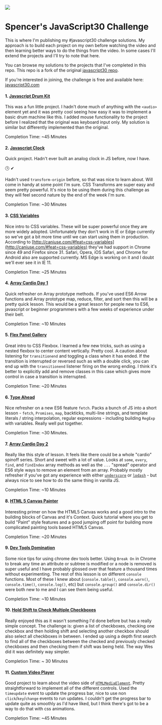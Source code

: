 ![](https://javascript30.com/images/JS3-social-share.png)

# Spencer's JavaScript30 Challenge

This is where I'm publishing my #javascript30 challenge solutions. My approach is to build each project on my own before watching the video and then learning better ways to do the things from the video. In some cases I'll extend the projects and I'll try to note that here.

You can browse my solutions to the projects that I've completed in this repo. This repo is a fork of the original [javascript30 repo](https://github.com/wesbos/JavaScript30).

If you're interested in joining, the challenge is free and available here: [javascript30.com](https://javascript30.com)

#### 1. [Javascript Drum Kit](01-javascript-drum-kit)
This was a fun little project. I hadn't done much of anything with the `<audio>` element yet and it was pretty cool seeing how easy it was to implement a basic drum machine like this. I added mouse functionality to the project before I realized that the original was keyboard input only. My solution is similar but differently implemented than the original. 

Completion Time: ~45 Minutes

#### 2. [Javascript Clock](02-js-and-css-clock)
Quick project. Hadn't ever built an analog clock in JS before, now I have.

🕒 ✔ 

Hadn't used `transform-origin` before, so that was nice to learn about. Will come in handy at some point I'm sure. CSS Transforms are super easy and seem pretty powerful. It's nice to be using them during this challenge as they will feel second nature by the end of the week I'm sure.

Completion Time: ~30 Minutes

#### 3. [CSS Variables](03-css-variables)

Nice intro to CSS variables. These will be super powerful once they are more widely adopted. Unfortunately they don't work in IE or Edge currently so we've got a bit more time until we can start using them in production. According to [http://caniuse.com/#feat=css-variables](http://caniuse.com/#feat=css-variables) they've had support in Chrome since 49 and Firefox since 31. Safari, Opera, iOS Safari, and Chrome for Android also are supported currently. MS Edge is working on it and I doubt we'll ever see it in IE 11.

Completion Time: ~25 Minutes

#### 4. [Array Cardio Day 1](04-array-cardio-1)
Quick refresher on Array prototype methods. If you've used ES6 Arrow functions and Array prototype map, reduce, filter, and sort then this will be a pretty quick lesson. This would be a great lesson for people new to ES6, javascript or beginner programmers with a few weeks of experience under their belt.

Completion Time: ~10 Minutes

#### 5. [Flex Panel Gallery](05-flex-panel-gallery)
Great intro to CSS Flexbox. I learned a few new tricks, such as using a nested flexbox to center content vertically. Pretty cool. A caution about listening for `transitionend` and toggling a class when it has ended. If the transition is interrupted or reversed such as with a double click, you can end up with the `transitionend` listener firing on the wrong ending. I think it's better to explicitly add and remove classes in this case which gives more control in case a transition is interrupted.

Completion Time: ~20 Minutes


#### 6. [Type Ahead](06-type-ahead)
Nice refresher on a new ES6 feature `fetch`. Packs a bunch of JS into a short lesson - `fetch`, `Promises`, `map`, backticks, multi-line strings, and template literals / string interpolation, regular expressions - including building `RegExp` with variables. Really well put together.

Completion Time: ~30 Minutes.

#### 7. [Array Cardio Day 2](07-array-cardio-2)
Really like this style of lesson. It feels like there could be a whole "cardio" spinoff series. Short and sweet with a lot of value. Looks at `some`, `every`, `find`, and `findIndex` array methods as well as the `...` "spread" operator and ES6 style ways to remove an element from an array. Probably mostly refresher if you've got any experience with either [`underscore`](http://underscorejs.org/) or [`lodash`](https://lodash.com/) - but always nice to see how to do the same thing in vanilla JS.

Completion Time: ~10 Minutes


#### 8. [HTML 5 Canvas Painter](08-html5-canvas)
Interesting primer on how the HTML5 Canvas works and a good intro to the building blocks of Canvas and it's Context. Quick tutorial where you get to build "Paint" style features and a good jumping off point for building more complicated painting tools based HTML5 Canvas.

Completion Time: ~20 Minutes

#### 9. [Dev Tools Domination](09-dev-tools-domination)
Some nice tips for using chrome dev tools better. Using `Break On` in Chrome to break any time an attribute or subtree is modified or a node is removed is super useful and I have probably glossed over that feature a thousand times without experimenting. The rest of this lesson is on different `console` functions. Most of these I knew about (`console.table()`, `console.warn()`, `console.time()`, `console.log()`, etc) but `console.group()` and `console.dir()` were both new to me and I can see them being useful.

Completion Time: ~10 Minutes

#### 10. [Hold Shift to Check Multiple Checkboxes](10-hold-shift-and-check-checkboxes)
Really enjoyed this as it wasn't something I'd done before but has a really simple concept. The challenge is: given a list of checkboxes, checking one checkbox and then holding shift and selecting another checkbox should also select all checkboxes in between. I ended up using a depth first search to find all of the checkboxes between the checked and previously checked checkboxes and then checking them if shift was being held. The way Wes did it was definitely way simpler.

Completion Time: ~ 30 Minutes

#### 11. [Custom Video Player](11-custom-video-player)
Good project to learn about the video side of [`HTMLMediaElement`](https://developer.mozilla.org/en-US/docs/Web/API/HTMLMediaElement). Pretty straightforward to implement all of the different controls. Used the `timeupdate` event to update the progress bar, nice to use non `click`/`key`/`change` events to run updates. I couldn't get the progress bar to update quite as smoothly as I'd have liked, but I think there's got to be a way to do that with css animations.

Completion Time: ~45 Minutes
